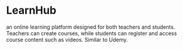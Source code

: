 # LearnHub
an online learning platform designed for both teachers and students. Teachers can create courses, while students can register and access course content such as videos. Similar to Udemy.
